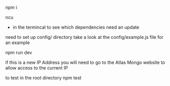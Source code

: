 npm i

ncu
- in the termincal to see which dependencies need an update

need to set up config/ directory
take a look at the config/example.js file for an example

npm run dev

if this is a new IP Address
    you will need to go to the Atlas Mongo website to allow access to the current IP


to test
in the root directory
npm test